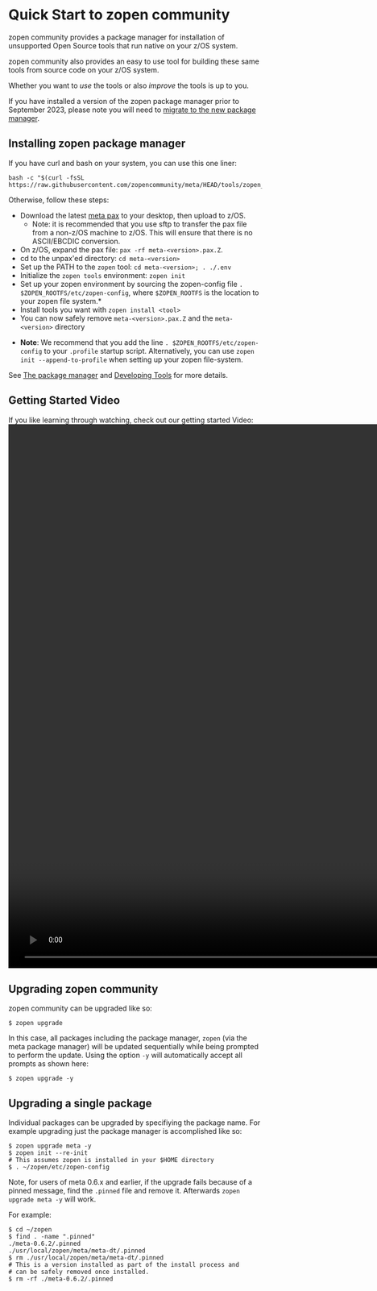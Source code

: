 # Quick Start to zopen community

zopen community provides a package manager for 
installation of unsupported Open Source tools that run native on your z/OS system. 

zopen community also provides an easy to use tool for building these same tools from 
source code on your z/OS system. 

Whether you want to _use_ the tools or also _improve_ the tools is up to you.

If you have installed a version of the zopen package manager prior to September 2023, 
please note you will need to [migrate to the new package manager](Migration.md). 

## Installing zopen package manager

If you have curl and bash on your system, you can use this one liner:
```
bash -c "$(curl -fsSL https://raw.githubusercontent.com/zopencommunity/meta/HEAD/tools/zopen_install.sh)"
```

Otherwise, follow these steps:
- Download the latest [meta pax](https://github.com/zopencommunity/metaport/releases) to your desktop, then upload to z/OS.
  - Note: it is recommended that you use sftp to transfer the pax file from a non-z/OS machine to z/OS. This will ensure that there is no ASCII/EBCDIC conversion.
- On z/OS, expand the pax file: `pax -rf meta-<version>.pax.Z`. 
- cd to the unpax'ed directory: `cd meta-<version>`
- Set up the PATH to the `zopen` tool: `cd meta-<version>; . ./.env`
- Initialize the `zopen tools` environment: `zopen init`
- Set up your zopen environment by sourcing the zopen-config file `. $ZOPEN_ROOTFS/etc/zopen-config`, where `$ZOPEN_ROOTFS` is the location to your zopen file system.\*
- Install tools you want with `zopen install <tool>`
- You can now safely remove `meta-<version>.pax.Z` and the `meta-<version>` directory


* **Note**: We recommend that you add the line `. $ZOPEN_ROOTFS/etc/zopen-config` to your `.profile` startup script. Alternatively, you can use `zopen init --append-to-profile` when setting up your zopen file-system.

See [The package manager](ThePackageManager.md) and [Developing Tools](developing.md) for more details.

## Getting Started Video
If you like learning through watching, check out our getting started Video:
<video height="1080" controls>
  <source src="https://github.com/zopencommunity/collateral/raw/main/zopen-communityIntroV2-cropped.mp4" type="video/mp4">
</video>


## Upgrading zopen community

zopen community can be upgraded like so:

```
$ zopen upgrade
```

In this case, all packages including the package manager, `zopen` (via the meta package manager) will
be updated sequentially while being prompted to perform the update.
Using the option `-y` will automatically accept all prompts as
shown here:

```
$ zopen upgrade -y
```


## Upgrading a single package

Individual packages can be upgraded by specifiying the package
name.  For example upgrading just the package manager is
accomplished like so:

```
$ zopen upgrade meta -y
$ zopen init --re-init
# This assumes zopen is installed in your $HOME directory
$ . ~/zopen/etc/zopen-config
```

Note, for users of meta 0.6.x and earlier, if the upgrade fails because of a pinned message, find the 
`.pinned` file and remove it.  Afterwards `zopen upgrade meta -y` will
work.

For example:

```
$ cd ~/zopen
$ find . -name ".pinned"
./meta-0.6.2/.pinned
./usr/local/zopen/meta/meta-dt/.pinned
$ rm ./usr/local/zopen/meta/meta-dt/.pinned
# This is a version installed as part of the install process and
# can be safely removed once installed.
$ rm -rf ./meta-0.6.2/.pinned
```


